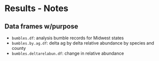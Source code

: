 # Results - Notes

## Data frames w/purpose
* `bumbles.df`: analysis bumble records for Midwest states
* `bumbles.by.ag.df`: delta ag by delta relative abundance by species and county
* `bumbles.deltarelabun.df`: change in relative abundance
